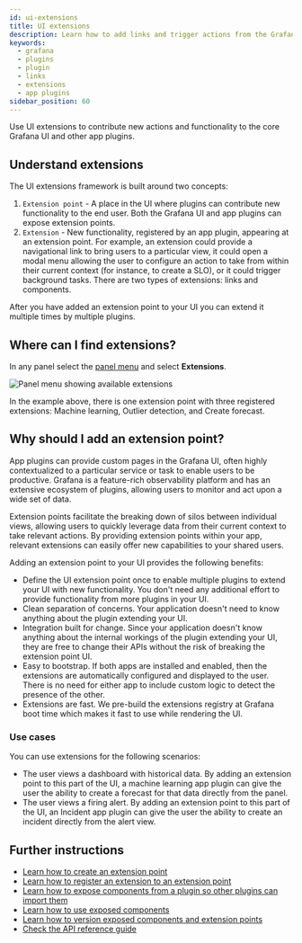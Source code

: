 ```yaml
---
id: ui-extensions
title: UI extensions
description: Learn how to add links and trigger actions from the Grafana user interface by using UI Extensions in app plugins.
keywords:
  - grafana
  - plugins
  - plugin
  - links
  - extensions
  - app plugins
sidebar_position: 60
---
```


Use UI extensions to contribute new actions and functionality to the core Grafana UI and other app plugins. 

## Understand extensions

The UI extensions framework is built around two concepts:

1. `Extension point` - A place in the UI where plugins can contribute new functionality to the end user. Both the Grafana UI and app plugins can expose extension points.
2. `Extension` - New functionality, registered by an app plugin, appearing at an extension point. For example, an extension could provide a navigational link to bring users to a particular view, it could open a modal menu allowing the user to configure an action to take from within their current context (for instance, to create a SLO), or it could trigger background tasks. There are two types of extensions: links and components.

After you have added an extension point to your UI you can extend it multiple times by multiple plugins.

## Where can I find extensions?

In any panel select the [panel menu](https://grafana.com/docs/grafana/latest/panels-visualizations/panel-overview/) and select **Extensions**.  

![Panel menu showing available extensions](/img/ui-extensions-menu.png)

In the example above, there is one extension point with three registered extensions: Machine learning, Outlier detection, and Create forecast. 

## Why should I add an extension point?

App plugins can provide custom pages in the Grafana UI, often highly contextualized to a particular service or task to enable users to be productive. Grafana is a feature-rich observability platform and has an extensive ecosystem of plugins, allowing users to monitor and act upon a wide set of data.

Extension points facilitate the breaking down of silos between individual views, allowing users to quickly leverage data from their current context to take relevant actions. By providing extension points within your app, relevant extensions can easily offer new capabilities to your shared users.

Adding an extension point to your UI provides the following benefits:

- Define the UI extension point once to enable multiple plugins to extend your UI with new functionality. You don't need any additional effort to provide functionality from more plugins in your UI.
- Clean separation of concerns. Your application doesn't need to know anything about the plugin extending your UI.
- Integration built for change. Since your application doesn't know anything about the internal workings of the plugin extending your UI, they are free to change their APIs without the risk of breaking the extension point UI.
- Easy to bootstrap. If both apps are installed and enabled, then the extensions are automatically configured and displayed to the user. There is no need for either app to include custom logic to detect the presence of the other.
- Extensions are fast. We pre-build the extensions registry at Grafana boot time which makes it fast to use while rendering the UI.

### Use cases

You can use extensions for the following scenarios:

- The user views a dashboard with historical data. By adding an extension point to this part of the UI, a machine learning app plugin can give the user the ability to create a forecast for that data directly from the panel.
- The user views a firing alert. By adding an extension point to this part of the UI, an Incident app plugin can give the user the ability to create an incident directly from the alert view.

## Further instructions

- [Learn how to create an extension point](../how-to-guides/ui-extensions/create-an-extension-point.md)
- [Learn how to register an extension to an extension point](../how-to-guides/ui-extensions/register-an-extension.md)
- [Learn how to expose components from a plugin so other plugins can import them](../how-to-guides/ui-extensions/expose-a-component.md)
- [Learn how to use exposed components](../how-to-guides/ui-extensions/use-an-exposed-component.md)
- [Learn how to version exposed components and extension points](../how-to-guides/ui-extensions/versioning-extensions.md)
- [Check the API reference guide](../reference/ui-extensions.md)
